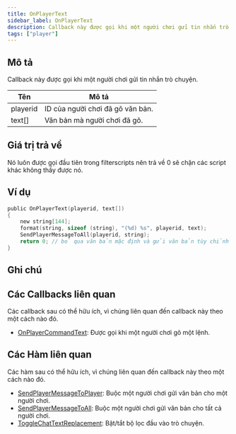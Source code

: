 ```yaml
---
title: OnPlayerText
sidebar_label: OnPlayerText
description: Callback này được gọi khi một người chơi gửi tin nhắn trò chuyện.
tags: ["player"]
---
```


## Mô tả

Callback này được gọi khi một người chơi gửi tin nhắn trò chuyện.

| Tên       | Mô tả                                    |
| --------- | ---------------------------------------- |
| playerid  | ID của người chơi đã gõ văn bản.         |
| text[]    | Văn bản mà người chơi đã gõ.             |

## Giá trị trả về

Nó luôn được gọi đầu tiên trong filterscripts nên trả về 0 sẽ chặn các script khác không thấy được nó.

## Ví dụ

```c
public OnPlayerText(playerid, text[])
{
    new string[144];
    format(string, sizeof (string), "(%d) %s", playerid, text);
    SendPlayerMessageToAll(playerid, string);
    return 0; // bỏ qua văn bản mặc định và gửi văn bản tùy chỉnh
}
```

## Ghi chú

<TipNPCCallbacks />

## Các Callbacks liên quan

Các callback sau có thể hữu ích, vì chúng liên quan đến callback này theo một cách nào đó. 

- [OnPlayerCommandText](OnPlayerCommandText): Được gọi khi một người chơi gõ một lệnh.

## Các Hàm liên quan

Các hàm sau có thể hữu ích, vì chúng liên quan đến callback này theo một cách nào đó. 

- [SendPlayerMessageToPlayer](../functions/SendPlayerMessageToPlayer): Buộc một người chơi gửi văn bản cho một người chơi.
- [SendPlayerMessageToAll](../functions/SendPlayerMessageToAll): Buộc một người chơi gửi văn bản cho tất cả người chơi.
- [ToggleChatTextReplacement](../functions/ToggleChatTextReplacement): Bật/tắt bộ lọc đầu vào trò chuyện.